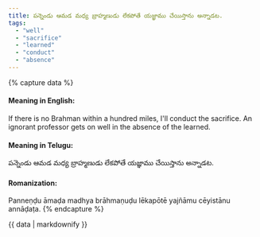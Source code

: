 ```yaml
---
title: పన్నెండు ఆమడ మధ్య బ్రాహ్మణుడు లేకపోతే యజ్ఞాము చేయిస్తాను అన్నాడట.
tags:
  - "well"
  - "sacrifice"
  - "learned"
  - "conduct"
  - "absence"
---
```


{% capture data %}
#### Meaning in English:
If there is no Brahman within a hundred miles, I'll conduct the sacrifice.
An ignorant professor gets on well in the absence of the learned.

#### Meaning in Telugu:
పన్నెండు ఆమడ మధ్య బ్రాహ్మణుడు లేకపోతే యజ్ఞాము చేయిస్తాను అన్నాడట.

#### Romanization:
Panneṇḍu āmaḍa madhya brāhmaṇuḍu lēkapōtē yajñāmu cēyistānu annāḍaṭa.
{% endcapture %}

{{ data | markdownify }}

